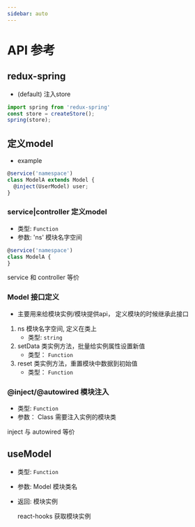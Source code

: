 ```yaml
---
sidebar: auto
---
```


# API 参考

## redux-spring 
- (default) 注入store

``` js
import spring from 'redux-spring'
const store = createStore();
spring(store);
```

## 定义model
 - example
  ``` js
  @service('namespace')
  class ModelA extends Model {
    @inject(UserModel) user;
  }
  ```

### service|controller 定义model

- 类型: `Function`
- 参数: 'ns' 模块名字空间



 ``` js
 @service('namespace')
 class ModelA {
 }
 ```
 service 和 controller 等价
### Model 接口定义
- 主要用来给模块实例/模块提供api， 定义模块的时候继承此接口

1. ns 模块名字空间, 定义在类上
    - 类型: `string`
2. setData 类实例方法，批量给实例属性设置新值
    - 类型： `Function`
3. reset 类实例方法，重置模块中数据到初始值
    - 类型： `Function`
### @inject/@autowired 模块注入
- 类型: `Function`
- 参数： Class 需要注入实例的模块类

inject 与 autowired 等价
## useModel
- 类型: `Function`
- 参数: Model 模块类名
- 返回: 模块实例

  react-hooks 获取模块实例
